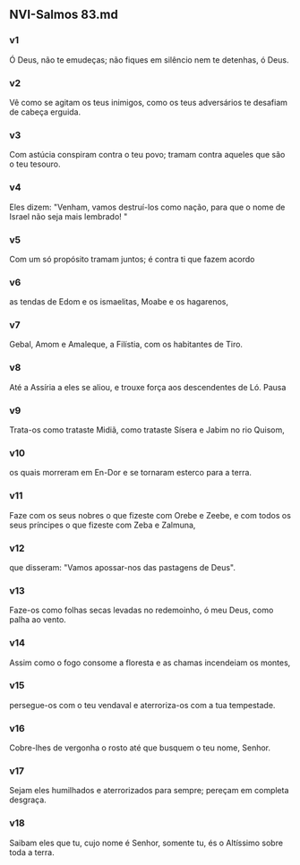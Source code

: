 ## NVI-Salmos 83.md
### v1
 Ó Deus, não te emudeças; não fiques em silêncio nem te detenhas, ó Deus.
### v2
 Vê como se agitam os teus inimigos, como os teus adversários te desafiam de cabeça erguida.
### v3
 Com astúcia conspiram contra o teu povo; tramam contra aqueles que são o teu tesouro.
### v4
 Eles dizem: "Venham, vamos destruí-los como nação, para que o nome de Israel não seja mais lembrado! "
### v5
 Com um só propósito tramam juntos; é contra ti que fazem acordo
### v6
 as tendas de Edom e os ismaelitas, Moabe e os hagarenos,
### v7
 Gebal, Amom e Amaleque, a Filístia, com os habitantes de Tiro.
### v8
 Até a Assíria a eles se aliou, e trouxe força aos descendentes de Ló. Pausa
### v9
 Trata-os como trataste Midiã, como trataste Sísera e Jabim no rio Quisom,
### v10
 os quais morreram em En-Dor e se tornaram esterco para a terra.
### v11
 Faze com os seus nobres o que fizeste com Orebe e Zeebe, e com todos os seus príncipes o que fizeste com Zeba e Zalmuna,
### v12
 que disseram: "Vamos apossar-nos das pastagens de Deus".
### v13
 Faze-os como folhas secas levadas no redemoinho, ó meu Deus, como palha ao vento.
### v14
 Assim como o fogo consome a floresta e as chamas incendeiam os montes,
### v15
 persegue-os com o teu vendaval e aterroriza-os com a tua tempestade.
### v16
 Cobre-lhes de vergonha o rosto até que busquem o teu nome, Senhor.
### v17
 Sejam eles humilhados e aterrorizados para sempre; pereçam em completa desgraça.
### v18
 Saibam eles que tu, cujo nome é Senhor, somente tu, és o Altíssimo sobre toda a terra.
